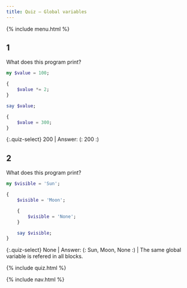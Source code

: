 ```yaml
---
title: Quiz — Global variables
---
```


{% include menu.html %}

## 1

What does this program print?

```raku
my $value = 100;

{
    $value *= 2;
}

say $value;

{
    $value = 300;
}
```

{:.quiz-select}
200 | Answer: (: 200 :)

## 2

What does this program print?

```raku
my $visible = 'Sun';

{
    $visible = 'Moon';

    {
        $visible = 'None';
    }

    say $visible;
}
```

{:.quiz-select}
None | Answer: (: Sun, Moon, None :) | The same global variable is refered in all blocks.

{% include quiz.html %}

{% include nav.html %}
